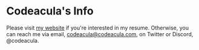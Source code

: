 # Codeacula's Info

Please visit [my website](https://codeacula.com) if you're interested in my resume. Otherwise, you can reach me via
email, [codeacula@codeacula.com](mailto:codeacula@codeacula.com), on Twitter or Discord, @codeacula.

<!---
codeacula/codeacula is a ✨ special ✨ repository because its `README.md` (this file) appears on your GitHub profile.
You can click the Preview link to take a look at your changes.
--->
